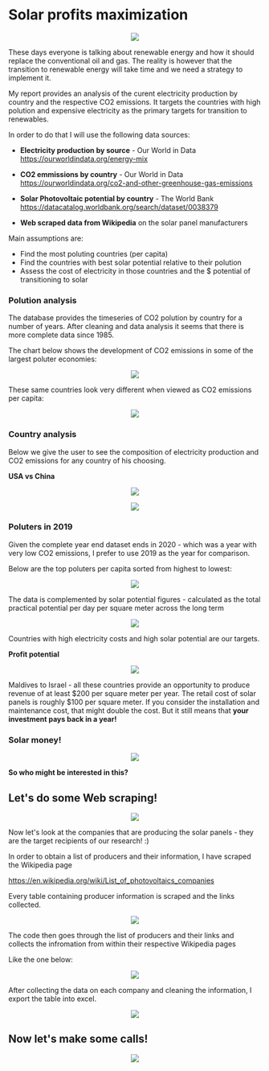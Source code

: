 # Solar profits maximization
<p align="center">
<img src="https://www.letsgosolar.com/wp-content/themes/solar/images/consumer-education-guide/get-solar-panels/sun.png">
</p>

These days everyone is talking about renewable energy and how it should replace the conventional oil and gas. The reality is however that the transition to renewable energy will take time and we need a strategy to implement it.

My report provides an analysis of the curent electricity production by country and the respective CO2 emissions. It targets the countries with high polution and expensive electricity as the primary targets for transition to renewables.

In order to do that I will use the following data sources:

- **Electricity production by source** - Our World in Data https://ourworldindata.org/energy-mix

- **CO2 emmissions by country** - Our World in Data https://ourworldindata.org/co2-and-other-greenhouse-gas-emissions

- **Solar Photovoltaic potential by country** - The World Bank https://datacatalog.worldbank.org/search/dataset/0038379

- **Web scraped data from Wikipedia** on the solar panel manufacturers

Main assumptions are:

- Find the most poluting countries (per capita)
- Find the countries with best solar potential relative to their polution
- Assess the cost of electricity in those countries and the $ potential of transitioning to solar

### Polution analysis

The database provides the timeseries of CO2 polution by country for a number of years. After cleaning and data analysis it seems that there is more complete data since 1985.

The chart below shows the development of CO2 emissions in some of the largest poluter economies:

<p align="center">
<img src="https://github.com/berserkus/Solar-Potential/blob/main/output/images/polute_series.png">
</p>

These same countries look very different when viewed as CO2 emissions per capita:

<p align="center">
<img src="https://github.com/berserkus/Solar-Potential/blob/main/output/images/polute_per_capita.png">
</p>

### Country analysis

Below we give the user to see the composition of electricity production and CO2 emissions for any country of his choosing.

**USA vs China**

<p align="center">
<img src="https://github.com/berserkus/Solar-Potential/blob/main/output/images/us_china_production.jpg">
</p>



<p align="center">
<img src="https://github.com/berserkus/Solar-Potential/blob/main/output/images/us_china_gdp.jpg">
</p>

### Poluters in 2019

Given the complete year end dataset ends in 2020 - which was a year with very low CO2 emissions, I prefer to use 2019 as the year for comparison.

Below are the top poluters per capita sorted from highest to lowest:

<p align="center">
<img src="https://github.com/berserkus/Solar-Potential/blob/main/output/images/top_poluters.png">
</p>

The data is complemented by solar potential figures - calculated as the total practical potential per day per square meter across the long term

<p align="center">
<img src="https://github.com/berserkus/Solar-Potential/blob/main/output/images/top_cost.png">
</p>

Countries with high electricity costs and high solar potential are our targets.

**Profit potential**

<p align="center">
<img src="https://github.com/berserkus/Solar-Potential/blob/main/output/images/top_potential.png">
</p>

Maldives to Israel - all these countries provide an opportunity to produce revenue of at least $200 per square meter per year. The retail cost of solar panels is roughly $100 per square meter. If you consider the installation and maintenance cost, that might double the cost. But it still means that **your investment pays back in a year!**


### Solar money!
<p align="center">
<img src="https://github.com/berserkus/Solar-Potential/blob/main/output/images/sun_money.jpg">
</p>

**So who might be interested in this?**

## Let's do some Web scraping!

<p align="center">
<img src="https://s3.amazonaws.com/businessinsider.mx/wp-content/uploads/2020/11/27172446/Wikipedia.jpg">
</p>

Now let's look at the companies that are producing the solar panels - they are the target recipients of our research! :)

In order to obtain a list of producers and their information, I have scraped the Wikipedia page

https://en.wikipedia.org/wiki/List_of_photovoltaics_companies

Every table containing producer information is scraped and the links collected.

<p align="center">
<img src="https://github.com/berserkus/Solar-Potential/blob/main/output/images/wiki_table1.jpg">
</p>

The code then goes through the list of producers and their links and collects the infromation from within their respective Wikipedia pages

Like the one below:

<p align="center">
<img src="https://github.com/berserkus/Solar-Potential/blob/main/output/images/wiki_table2.jpg">
</p>

After collecting the data on each company and cleaning the information, I export the table into excel.

<p align="center">
<img src="https://github.com/berserkus/Solar-Potential/blob/main/output/images/excel_export.jpg">
</p>

## Now let's make some calls!

<p align="center">
<img src="http://gif-free.com/uploads/posts/2017-04/1491130956_obama-making-call.gif">
</p>